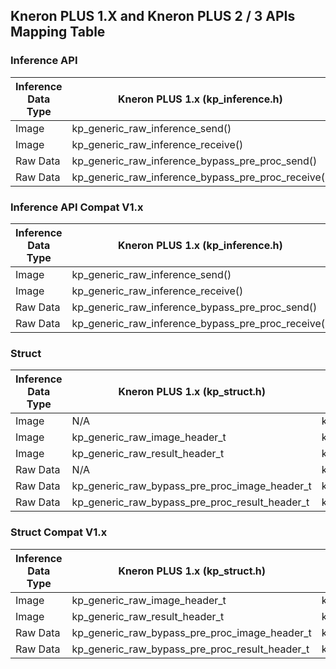 ## Kneron PLUS 1.X and Kneron PLUS 2 / 3 APIs Mapping Table

### Inference API

| Inference Data Type | Kneron PLUS 1.x (kp\_inference.h)                         | Kneron PLUS 2 / 3 (kp\_inference.h)                           |
| ------------------- | --------------------------------------------------------- | --------------------------------------------------------- |
| Image               | kp\_generic\_raw\_inference\_send()                       | kp\_generic\_image\_inference\_send()                     |
| Image               | kp\_generic\_raw\_inference\_receive()                    | kp\_generic\_image\_inference\_receive()                  |
| Raw Data            | kp\_generic\_raw\_inference\_bypass\_pre\_proc\_send()    | kp\_generic\_data\_inference\_send()                      |
| Raw Data            | kp\_generic\_raw\_inference\_bypass\_pre\_proc\_receive() | kp\_generic\_data\_inference\_receive()                   |

### Inference API Compat V1.x

| Inference Data Type | Kneron PLUS 1.x (kp\_inference.h)                         | Kneron PLUS 2 / 3 - Compat (legacy/kp\_inference\_v1.h)       |
| ------------------- | --------------------------------------------------------- | --------------------------------------------------------- |
| Image               | kp\_generic\_raw\_inference\_send()                       | kp\_generic\_raw\_inference\_send()                       |
| Image               | kp\_generic\_raw\_inference\_receive()                    | kp\_generic\_raw\_inference\_receive()                    |
| Raw Data            | kp\_generic\_raw\_inference\_bypass\_pre\_proc\_send()    | kp\_generic\_raw\_inference\_bypass\_pre\_proc\_send()    |
| Raw Data            | kp\_generic\_raw\_inference\_bypass\_pre\_proc\_receive() | kp\_generic\_raw\_inference\_bypass\_pre\_proc\_receive() |

### Struct

| Inference Data Type | Kneron PLUS 1.x (kp\_struct.h)                         | Kneron PLUS 2 / 3 (kp\_struct.h)                           |
| ------------------- | ------------------------------------------------------ | ------------------------------------------------------ |
| Image               | N/A                                                    | kp\_generic\_input\_node\_image\_t                     |
| Image               | kp\_generic\_raw\_image\_header\_t                     | kp\_generic\_image\_inference\_desc\_t                 |
| Image               | kp\_generic\_raw\_result\_header\_t                    | kp\_generic\_image\_inference\_result\_header\_t       |
| Raw Data            | N/A                                                    | kp\_generic\_input\_node\_data\_t                      |
| Raw Data            | kp\_generic\_raw\_bypass\_pre\_proc\_image\_header\_t  | kp\_generic\_data\_inference\_desc\_t                  |
| Raw Data            | kp\_generic\_raw\_bypass\_pre\_proc\_result\_header\_t | kp\_generic\_data\_inference\_result\_header\_t        |

### Struct Compat V1.x

| Inference Data Type | Kneron PLUS 1.x (kp\_struct.h)                         | Kneron PLUS 2 / 3 - Compat (legacy/kp\_struct\_v1.h)       |
| ------------------- | ------------------------------------------------------ | ------------------------------------------------------ |
| Image               | kp\_generic\_raw\_image\_header\_t                     | kp\_generic\_raw\_image\_header\_t                     |
| Image               | kp\_generic\_raw\_result\_header\_t                    | kp\_generic\_raw\_result\_header\_t                    |
| Raw Data            | kp\_generic\_raw\_bypass\_pre\_proc\_image\_header\_t  | kp\_generic\_raw\_bypass\_pre\_proc\_image\_header\_t  |
| Raw Data            | kp\_generic\_raw\_bypass\_pre\_proc\_result\_header\_t | kp\_generic\_raw\_bypass\_pre\_proc\_result\_header\_t |
